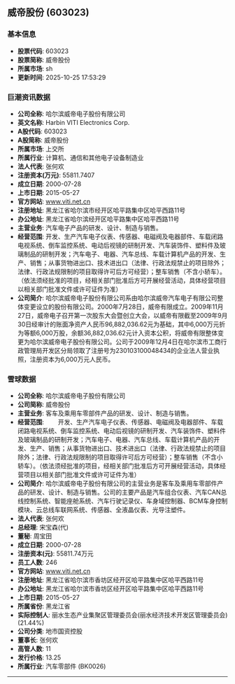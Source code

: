 ## 威帝股份 (603023)

### 基本信息

- **股票代码**: 603023
- **股票简称**: 威帝股份
- **所属市场**: sh
- **更新时间**: 2025-10-25 17:53:29

### 巨潮资讯数据

- **公司全称**: 哈尔滨威帝电子股份有限公司
- **英文名称**: Harbin VITI Electronics Corp.
- **A股代码**: 603023
- **A股简称**: 威帝股份
- **所属市场**: 上交所
- **所属行业**: 计算机、通信和其他电子设备制造业
- **法人代表**: 张何欢
- **注册资本(万元)**: 55811.7407
- **成立日期**: 2000-07-28
- **上市日期**: 2015-05-27
- **官方网站**: www.viti.net.cn
- **注册地址**: 黑龙江省哈尔滨市经开区哈平路集中区哈平西路11号
- **办公地址**: 黑龙江省哈尔滨经开区哈平路集中区哈平西路11号
- **主营业务**: 汽车电子产品的研发、设计、制造与销售。
- **经营范围**: 开发、生产汽车电子仪表、传感器、电磁阀及电器部件、车载闭路电视系统、倒车监控系统、电动后视镜的研制开发、汽车装饰件、塑料件及玻璃制品的研制开发；汽车电子、电器、汽车总线、车载计算机产品的开发、生产、销售；从事货物进出口、技术进出口（法律、行政法规禁止的项目除外；法律、行政法规限制的项目取得许可后方可经营）；整车销售（不含小轿车）。（依法须经批准的项目，经相关部门批准后方可开展经营活动，具体经营项目以相关部门批准文件或许可证件为准）
- **公司简介**: 哈尔滨威帝电子股份有限公司系由哈尔滨威帝汽车电子有限公司整体变更设立的股份有限公司。2000年7月28日，威帝有限成立。2009年11月27日，威帝电子召开第一次股东大会暨创立大会，以威帝有限截至2009年9月30日经审计的账面净资产人民币96,882,036.62元为基础，其中6,000万元折为等额6,000万股，余额36,882,036.62元计入资本公积，将威帝有限整体变更为哈尔滨威帝电子股份有限公司。公司于2009年12月4日在哈尔滨市工商行政管理局开发区分局领取了注册号为230103100048434的企业法人营业执照，注册资本为6,000万元人民币。

### 雪球数据

- **公司全称**: 哈尔滨威帝电子股份有限公司
- **公司简称**: 威帝股份
- **主营业务**: 客车及乘用车零部件产品的研发、设计、制造与销售。
- **经营范围**: 　　开发、生产汽车电子仪表、传感器、电磁阀及电器部件、车载闭路电视系统、倒车监控系统、电动后视镜的研制开发、汽车装饰件、塑料件及玻璃制品的研制开发；汽车电子、电器、汽车总线、车载计算机产品的开发、生产、销售；从事货物进出口、技术进出口（法律、行政法规禁止的项目除外；法律、行政法规限制的项目取得许可后方可经营）；整车销售（不含小轿车）。（依法须经批准的项目，经相关部门批准后方可开展经营活动，具体经营项目以相关部门批准文件或许可证件为准）
- **公司简介**: 哈尔滨威帝电子股份有限公司的主营业务是客车及乘用车零部件产品的研发、设计、制造与销售。公司的主要产品是汽车组合仪表、汽车CAN总线控制系统、智能座舱系统、汽车行驶记录仪、车身域控制器、BCM车身控制模块、云总线车联网系统、传感器、全液晶仪表、光导注塑件。
- **法人代表**: 张何欢
- **总经理**: 宋宝森(代)
- **董秘**: 周宝田
- **成立日期**: 2000-07-28
- **注册资本(元)**: 55811.74万元
- **员工人数**: 246
- **官方网站**: www.viti.net.cn
- **注册地址**: 黑龙江省哈尔滨市香坊区经开区哈平路集中区哈平西路11号
- **办公地址**: 黑龙江省哈尔滨市香坊区经开区哈平路集中区哈平西路11号
- **上市日期**: 2015-05-27
- **所属省份**: 黑龙江省
- **实际控制人**: 丽水生态产业集聚区管理委员会(丽水经济技术开发区管理委员会) (21.44%)
- **公司分类**: 地市国资控股
- **董事长**: 张何欢
- **高管人数**: 11
- **发行价格**: 13.25
- **所属行业**: 汽车零部件 (BK0026)

---
